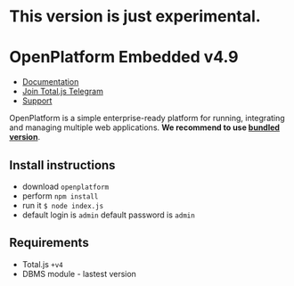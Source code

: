 # This version is just experimental.
# OpenPlatform Embedded v4.9

- [Documentation](https://docs.totaljs.com/openplatform/)
- [Join Total.js Telegram](https://t.me/totaljs)
- [Support](https://www.totaljs.com/support/)

OpenPlatform is a simple enterprise-ready platform for running, integrating and managing multiple web applications. __We recommend to use [bundled version](https://github.com/totaljs/openplatform-bundle)__.

## Install instructions

- download `openplatform`
- perform `npm install`
- run it `$ node index.js`
- default login is `admin` default password is `admin`

## Requirements

- Total.js `+v4`
- DBMS module - lastest version
